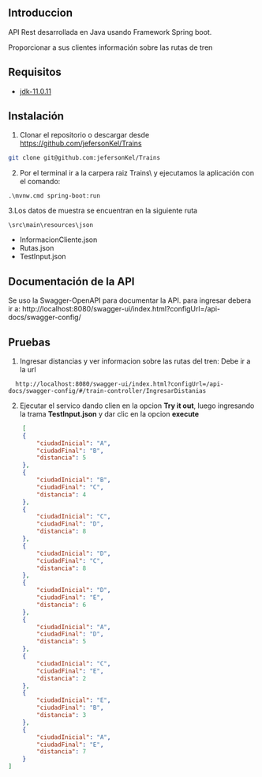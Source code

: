 ## Introduccion
API Rest desarrollada en Java usando Framework Spring boot. 

Proporcionar a sus clientes información sobre las rutas de tren

## Requisitos
* [jdk-11.0.11](https://www.oracle.com/java/technologies/javase/jdk11-archive-downloads.html)

## Instalación
1. Clonar el repositorio o descargar desde https://github.com/jefersonKel/Trains
  ```sh
  git clone git@github.com:jefersonKel/Trains
  ```
2. Por el terminal ir a la carpera raiz Trains\ y ejecutamos la aplicación con el comando:
  ```
  .\mvnw.cmd spring-boot:run
  ```
3.Los datos de muestra se encuentran en la siguiente ruta
  ```
  \src\main\resources\json
  ```
  * InformacionCliente.json
  * Rutas.json
  * TestInput.json


## Documentación de la API
Se uso la Swagger-OpenAPI para documentar la API. para ingresar debera ir a: http://localhost:8080/swagger-ui/index.html?configUrl=/api-docs/swagger-config/

## Pruebas
1. Ingresar distancias y ver informacion sobre las rutas del tren: Debe ir a la url 
```
  http://localhost:8080/swagger-ui/index.html?configUrl=/api-docs/swagger-config/#/train-controller/IngresarDistanias
```
2. Ejecutar el servico dando clien en la opcion **Try it out**, luego ingresando la trama **TestInput.json** y dar clic en la opcion **execute**

```json
    [
    {
        "ciudadInicial": "A",
        "ciudadFinal": "B",
        "distancia": 5
    },
    {
        "ciudadInicial": "B",
        "ciudadFinal": "C",
        "distancia": 4
    },
    {
        "ciudadInicial": "C",
        "ciudadFinal": "D",
        "distancia": 8
    },
    {
        "ciudadInicial": "D",
        "ciudadFinal": "C",
        "distancia": 8
    },
    {
        "ciudadInicial": "D",
        "ciudadFinal": "E",
        "distancia": 6
    },
    {
        "ciudadInicial": "A",
        "ciudadFinal": "D",
        "distancia": 5
    },
    {
        "ciudadInicial": "C",
        "ciudadFinal": "E",
        "distancia": 2
    },
    {
        "ciudadInicial": "E",
        "ciudadFinal": "B",
        "distancia": 3
    },
    {
        "ciudadInicial": "A",
        "ciudadFinal": "E",
        "distancia": 7
    }
]
```



